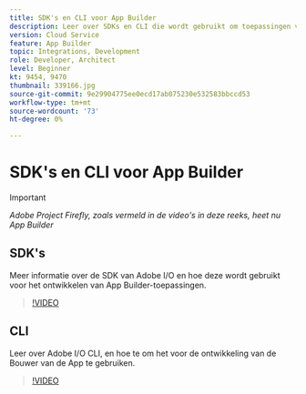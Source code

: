 ```yaml
---
title: SDK's en CLI voor App Builder
description: Leer over SDKs en CLI die wordt gebruikt om toepassingen van de Bouwer van de App te ontwikkelen.
version: Cloud Service
feature: App Builder
topic: Integrations, Development
role: Developer, Architect
level: Beginner
kt: 9454, 9470
thumbnail: 339166.jpg
source-git-commit: 9e29904775ee0ecd17ab075230e532583bbccd53
workflow-type: tm+mt
source-wordcount: '73'
ht-degree: 0%

---
```



# SDK&#39;s en CLI voor App Builder

>[!IMPORTANT]
>
> _Adobe Project Firefly, zoals vermeld in de video&#39;s in deze reeks, heet nu App Builder_

## SDK&#39;s

Meer informatie over de SDK van Adobe I/O en hoe deze wordt gebruikt voor het ontwikkelen van App Builder-toepassingen.

>[!VIDEO](https://video.tv.adobe.com/v/339166/?quality=12&learn=on)

## CLI

Leer over Adobe I/O CLI, en hoe te om het voor de ontwikkeling van de Bouwer van de App te gebruiken.

>[!VIDEO](https://video.tv.adobe.com/v/339167/?quality=12&learn=on)

